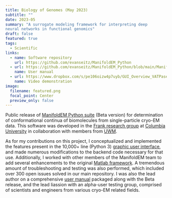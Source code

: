 ```yaml
---
title: Biology of Genomes (May 2023)
subtitle: ""
date: 2023-05
summary: "A surrogate modeling framework for interpreting deep
neural networks in functional genomics"
draft: false
featured: true
tags:
  - Scientific
links:
  - name: Software repository
    url: https://github.com/evanseitz/ManifoldEM_Python
  - url: https://github.com/evanseitz/ManifoldEM_Python/blob/main/ManifoldEM_Manual_Beta.pdf
    name: User manual
  - url: https://www.dropbox.com/s/pe106oizw4p7uyb/GUI_Overview_VATPase.mp4?dl=0
    name: Video demonstration
image:
  filename: featured.png
  focal_point: Center
  preview_only: false
---
```


Public release of [ManifoldEM Python suite](https://github.com/evanseitz/ManifoldEM_Python) (Beta version) for determination of conformational continua of biomolecules from single-particle cryo-EM data. This software was developed in the [Frank research group](https://joachimfranklab.org) at [Columbia University](https://www.columbia.edu/) in collaboration with members from [UWM](https://uwm.edu/).

As for my contributions on this project, I conceptualized and implemented the features present in the 10,000+ line (Python 3) [graphic user interface](https://www.dropbox.com/s/pe106oizw4p7uyb/GUI_Overview_VATPase.mp4?dl=0), and made numerous modifications to the backend code necessary for that use. Additionally, I worked with other members of the ManifoldEM team to add several enhancements to the original [Matlab framework](https://github.com/GMashayekhi/ManifoldEM_Matlab). A tremendous amount of troubleshooting and testing was also performed, which included over 300 open issues solved in our main repository. I was also the lead author on a comprehensive [user manual](https://github.com/evanseitz/ManifoldEM_Python/blob/main/ManifoldEM_Manual_Beta.pdf) packaged along with the Beta release, and the lead liassion with an alpha-user testing group, comprised of scientists and engineers from various cryo-EM related fields.
